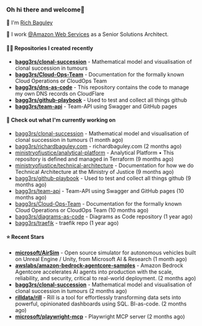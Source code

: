 ### Oh hi there and welcome👋

👐 I'm [Rich Baguley](https://richardbaguley.com/about)

🏢 I work [@Amazon Web Services](https://github.com/ministryofjustice) as a Senior Solutions Architect.

#### 👨‍💻 Repositories I created recently
- **[bagg3rs/clonal-succession](https://github.com/bagg3rs/clonal-succession)** - Mathematical model and visualisation of clonal succession in tumours
- **[bagg3rs/Cloud-Ops-Team](https://github.com/bagg3rs/Cloud-Ops-Team)** - Documentation for the formally known Cloud Operations or CloudOps Team
- **[bagg3rs/dns-as-code](https://github.com/bagg3rs/dns-as-code)** - This repository contains the code to manage my own DNS records on CloudFlare
- **[bagg3rs/github-playbook](https://github.com/bagg3rs/github-playbook)** - Used to test and collect all things github
- **[bagg3rs/team-api](https://github.com/bagg3rs/team-api)** - Team-API using Swagger and GitHub pages

#### 👷 Check out what I'm currently working on

- [bagg3rs/clonal-succession](https://github.com/bagg3rs/clonal-succession) - Mathematical model and visualisation of clonal succession in tumours (1 month ago)
- [bagg3rs/richardbaguley.com](https://github.com/bagg3rs/richardbaguley.com) - richardbaguley.com (2 months ago)
- [ministryofjustice/analytical-platform](https://github.com/ministryofjustice/analytical-platform) - Analytical Platform • This repository is defined and managed in Terraform (9 months ago)
- [ministryofjustice/technical-architecture](https://github.com/ministryofjustice/technical-architecture) - Documentation for how we do Technical Architecture at the Ministry of Justice (9 months ago)
- [bagg3rs/github-playbook](https://github.com/bagg3rs/github-playbook) - Used to test and collect all things github (9 months ago)
- [bagg3rs/team-api](https://github.com/bagg3rs/team-api) - Team-API using Swagger and GitHub pages (10 months ago)
- [bagg3rs/Cloud-Ops-Team](https://github.com/bagg3rs/Cloud-Ops-Team) - Documentation for the formally known Cloud Operations or CloudOps Team (10 months ago)
- [bagg3rs/diagrams-as-code](https://github.com/bagg3rs/diagrams-as-code) - Diagrams as Code repository (1 year ago)
- [bagg3rs/traefik](https://github.com/bagg3rs/traefik) - traefik repo (1 year ago)

#### ⭐ Recent Stars


- **[microsoft/AirSim](https://github.com/microsoft/AirSim)** - Open source simulator for autonomous vehicles built on Unreal Engine / Unity, from Microsoft AI &amp; Research (1 month ago)
- **[awslabs/amazon-bedrock-agentcore-samples](https://github.com/awslabs/amazon-bedrock-agentcore-samples)** - Amazon Bedrock Agentcore accelerates AI agents into production with the scale, reliability, and security, critical to real-world deployment. (2 months ago)
- **[bagg3rs/clonal-succession](https://github.com/bagg3rs/clonal-succession)** - Mathematical model and visualisation of clonal succession in tumours (2 months ago)
- **[rilldata/rill](https://github.com/rilldata/rill)** - Rill is a tool for effortlessly transforming data sets into powerful, opinionated dashboards using SQL.  BI-as-code. (2 months ago)
- **[microsoft/playwright-mcp](https://github.com/microsoft/playwright-mcp)** - Playwright MCP server (2 months ago)
